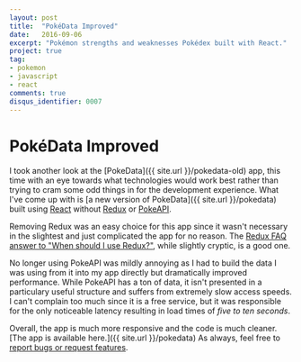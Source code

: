 ```yaml
---
layout: post
title:  "PokéData Improved"
date:   2016-09-06
excerpt: "Pokémon strengths and weaknesses Pokédex built with React."
project: true
tag:
- pokemon
- javascript
- react
comments: true
disqus_identifier: 0007
---
```


# PokéData Improved

I took another look at the [PokeData]({{ site.url }}/pokedata-old) app, this time with an eye towards what technologies would work best rather than trying to cram some odd things in for the development experience. What I've come up with is [a new version of PokeData]({{ site.url }}/pokedata) built using [React](https://facebook.github.io/react/) without [Redux](http://redux.js.org/) or [PokeAPI](https://pokeapi.co/).

Removing Redux was an easy choice for this app since it wasn't necessary in the slightest and just complicated the app for no reason. The [Redux FAQ answer to "When should I use Redux?"](http://redux.js.org/docs/FAQ.html#when-should-i-use-redux), while slightly cryptic, is a good one.

No longer using PokeAPI was mildly annoying as I had to build the data I was using from it into my app directly but dramatically improved performance. While PokeAPI has a ton of data, it isn't presented in a particulary useful structure and suffers from extremely slow access speeds. I can't complain too much since it is a free service, but it was responsible for the only noticeable latency resulting in load times of *five to ten seconds*.

Overall, the app is much more responsive and the code is much cleaner. [The app is available here.]({{ site.url }}/pokedata) As always, feel free to [report bugs or request features](https://github.com/keawade/pokedata/issues).
